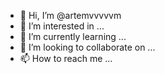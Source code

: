 - 👋 Hi, I’m @artemvvvvvm
- 👀 I’m interested in ...
- 🌱 I’m currently learning ...
- 💞️ I’m looking to collaborate on ...
- 📫 How to reach me ...

<!---
artemvvvvvm/artemvvvvvm is a ✨ special ✨ repository because its `README.md` (this file) appears on your GitHub profile.
You can click the Preview link to take a look at your changes.
--->
